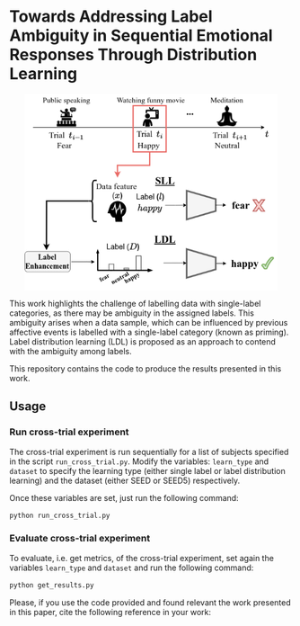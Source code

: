 # Towards Addressing Label Ambiguity in Sequential Emotional Responses Through Distribution Learning

<div style="display: flex; justify-content: center;">
    <img src="graphical_abstract_v3.png" alt="alt text" width="450" height="350">
</div>

This work highlights the challenge of labelling data with single-label categories, as there may be ambiguity in the assigned labels. 
This ambiguity arises when a data sample, which can be influenced by previous affective events is labelled with a single-label category (known as priming).
Label distribution learning (LDL) is proposed as an approach to contend with the ambiguity among labels. 



This repository contains the code to produce the results presented in this work.


## Usage

### Run cross-trial experiment 

The cross-trial experiment is run sequentially for a list of subjects specified in the script `run_cross_trial.py`.
Modify the variables: ``learn_type`` and ``dataset`` to specify the learning type (either single label or label distribution learning) and the dataset (either SEED or SEED5) respectively.

Once these variables are set, just run the following command: 

```python
python run_cross_trial.py
```

### Evaluate cross-trial experiment

To evaluate, i.e. get metrics, of the cross-trial experiment, set again the variables ``learn_type`` and ``dataset`` and run the following command:

```python
python get_results.py
```

Please, if you use the code provided and found relevant the work presented in this paper, cite the following reference in your work: 

```

```
